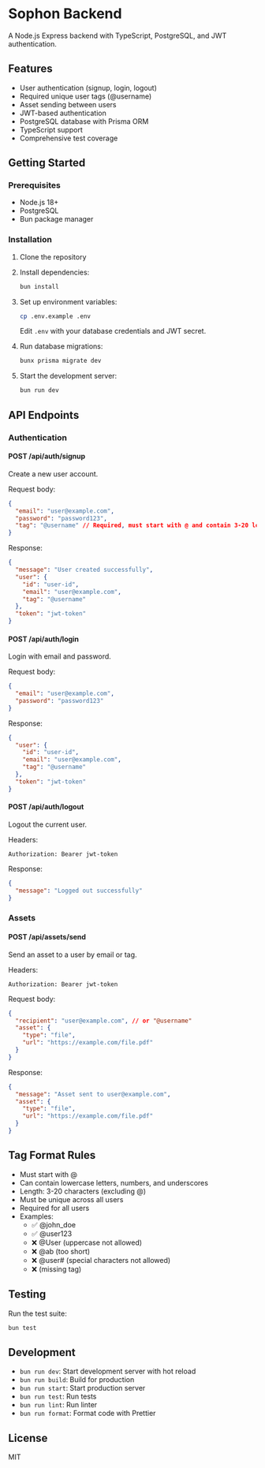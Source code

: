 # Sophon Backend

A Node.js Express backend with TypeScript, PostgreSQL, and JWT authentication.

## Features

- User authentication (signup, login, logout)
- Required unique user tags (@username)
- Asset sending between users
- JWT-based authentication
- PostgreSQL database with Prisma ORM
- TypeScript support
- Comprehensive test coverage

## Getting Started

### Prerequisites

- Node.js 18+
- PostgreSQL
- Bun package manager

### Installation

1. Clone the repository
2. Install dependencies:

   ```bash
   bun install
   ```

3. Set up environment variables:

   ```bash
   cp .env.example .env
   ```

   Edit `.env` with your database credentials and JWT secret.

4. Run database migrations:

   ```bash
   bunx prisma migrate dev
   ```

5. Start the development server:
   ```bash
   bun run dev
   ```

## API Endpoints

### Authentication

#### POST /api/auth/signup

Create a new user account.

Request body:

```json
{
  "email": "user@example.com",
  "password": "password123",
  "tag": "@username" // Required, must start with @ and contain 3-20 lowercase letters, numbers, or underscores
}
```

Response:

```json
{
  "message": "User created successfully",
  "user": {
    "id": "user-id",
    "email": "user@example.com",
    "tag": "@username"
  },
  "token": "jwt-token"
}
```

#### POST /api/auth/login

Login with email and password.

Request body:

```json
{
  "email": "user@example.com",
  "password": "password123"
}
```

Response:

```json
{
  "user": {
    "id": "user-id",
    "email": "user@example.com",
    "tag": "@username"
  },
  "token": "jwt-token"
}
```

#### POST /api/auth/logout

Logout the current user.

Headers:

```
Authorization: Bearer jwt-token
```

Response:

```json
{
  "message": "Logged out successfully"
}
```

### Assets

#### POST /api/assets/send

Send an asset to a user by email or tag.

Headers:

```
Authorization: Bearer jwt-token
```

Request body:

```json
{
  "recipient": "user@example.com", // or "@username"
  "asset": {
    "type": "file",
    "url": "https://example.com/file.pdf"
  }
}
```

Response:

```json
{
  "message": "Asset sent to user@example.com",
  "asset": {
    "type": "file",
    "url": "https://example.com/file.pdf"
  }
}
```

## Tag Format Rules

- Must start with @
- Can contain lowercase letters, numbers, and underscores
- Length: 3-20 characters (excluding @)
- Must be unique across all users
- Required for all users
- Examples:
  - ✅ @john_doe
  - ✅ @user123
  - ❌ @User (uppercase not allowed)
  - ❌ @ab (too short)
  - ❌ @user# (special characters not allowed)
  - ❌ (missing tag)

## Testing

Run the test suite:

```bash
bun test
```

## Development

- `bun run dev`: Start development server with hot reload
- `bun run build`: Build for production
- `bun run start`: Start production server
- `bun run test`: Run tests
- `bun run lint`: Run linter
- `bun run format`: Format code with Prettier

## License

MIT
